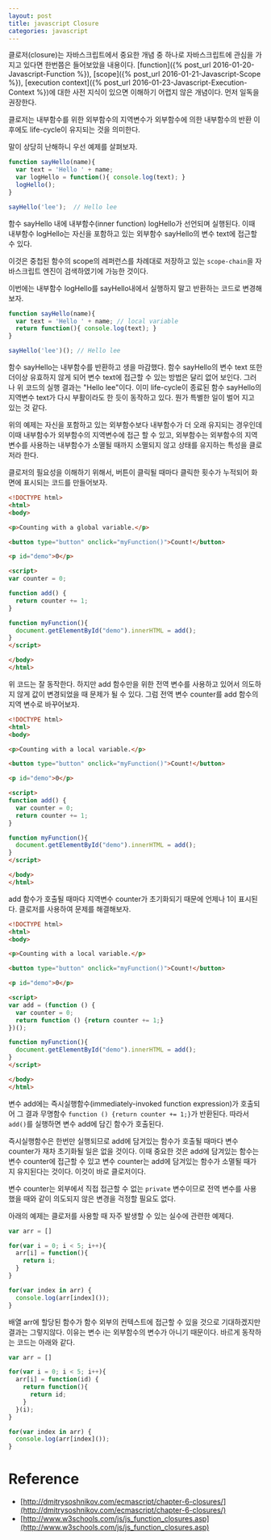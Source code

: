 ```yaml
---
layout: post
title: javascript Closure
categories: javascript
---
```


클로저(closure)는 자바스크립트에서 중요한 개념 중 하나로 자바스크립트에 관심을 가지고 있다면 한번쯤은 들어보았을 내용이다. [function]({% post_url 2016-01-20-Javascript-Function %}), [scope]({% post_url 2016-01-21-Javascript-Scope %}), [execution context]({% post_url 2016-01-23-Javascript-Execution-Context %})에 대한 사전 지식이 있으면 이해하기 어렵지 않은 개념이다. 먼저 일독을 권장한다.

클로저는 내부함수를 위한 외부함수의 지역변수가 외부함수에 의한 내부함수의 반환 이후에도 life-cycle이 유지되는 것을 의미한다.

말이 상당히 난해하니 우선 예제를 살펴보자.

```javascript
function sayHello(name){
  var text = 'Hello ' + name;
  var logHello = function(){ console.log(text); }
  logHello();
}

sayHello('lee');  // Hello lee
```

함수 sayHello 내에 내부함수(inner function) logHello가 선언되며 실행된다.
이때 내부함수 logHello는 자신을 포함하고 있는 외부함수 sayHello의 변수 text에 접근할 수 있다.

이것은 중첩된 함수의 scope의 레퍼런스를 차례대로 저장하고 있는 `scope-chain`을 자바스크립트 엔진이 검색하였기에 가능한 것이다.

이번에는 내부함수 logHello를 sayHello내에서 실행하지 말고 반환하는 코드로 변경해 보자.

```javascript
function sayHello(name){
  var text = 'Hello ' + name; // local variable
  return function(){ console.log(text); }
}

sayHello('lee')(); // Hello lee
```

함수 sayHello는 내부함수를 반환하고 생을 마감했다. 함수 sayHello의 변수 text 또한 더이상 유효하지 않게 되어 변수 text에 접근할 수 있는 방법은 달리 없어 보인다. 그러나 위 코드의 실행 결과는 "Hello lee"이다. 이미 life-cycle이 종료된 함수 sayHello의 지역변수 text가 다시 부활이라도 한 듯이 동작하고 있다. 뭔가 특별한 일이 벌어 지고 있는 것 같다.

위의 예제는 자신을 포함하고 있는 외부함수보다 내부함수가 더 오래 유지되는 경우인데 이때 내부함수가 외부함수의 지역변수에 접근 할 수 있고, 외부함수는 외부함수의 지역변수를 사용하는 내부함수가 소멸될 때까지 소멸되지 않고 상태를 유지하는 특성을 클로저라 한다.

클로저의 필요성을 이해하기 위해서, 버튼이 클릭될 때마다 클릭한 횟수가 누적되어 화면에 표시되는 코드를 만들어보자.

```html
<!DOCTYPE html>
<html>
<body>

<p>Counting with a global variable.</p>

<button type="button" onclick="myFunction()">Count!</button>

<p id="demo">0</p>

<script>
var counter = 0;

function add() {
  return counter += 1;
}

function myFunction(){
  document.getElementById("demo").innerHTML = add();
}
</script>

</body>
</html>
```

위 코드는 잘 동작한다. 하지만 add 함수만을 위한 전역 변수를 사용하고 있어서 의도하지 않게 값이 변경되었을 때 문제가 될 수 있다. 그럼 전역 변수 counter를 add 함수의 지역 변수로 바꾸어보자.  

```html
<!DOCTYPE html>
<html>
<body>

<p>Counting with a local variable.</p>

<button type="button" onclick="myFunction()">Count!</button>

<p id="demo">0</p>

<script>
function add() {
  var counter = 0;
  return counter += 1;
}

function myFunction(){
  document.getElementById("demo").innerHTML = add();
}
</script>

</body>
</html>
```

add 함수가 호출될 때마다 지역변수 counter가 초기화되기 때문에 언제나 1이 표시된다. 클로저를 사용하여 문제를 해결해보자.

```html
<!DOCTYPE html>
<html>
<body>

<p>Counting with a local variable.</p>

<button type="button" onclick="myFunction()">Count!</button>

<p id="demo">0</p>

<script>
var add = (function () {
  var counter = 0;
  return function () {return counter += 1;}
})();

function myFunction(){
  document.getElementById("demo").innerHTML = add();
}
</script>

</body>
</html>
```
변수 add에는 즉시실행함수(immediately-invoked function expression)가 호출되어 그 결과 무명함수 `function () {return counter += 1;}`가 반환된다. 따라서 `add()`를 실행하면 변수 add에 담긴 함수가 호출된다.

즉시실행함수은 한번만 실행되므로 add에 담겨있는 함수가 호출될 때마다 변수 counter가 재차 초기화될 일은 없을 것이다. 이때 중요한 것은 add에 담겨있는 함수는 변수 counter에 접근할 수 있고 변수 counter는 add에 담겨있는 함수가 소멸될 때가지 유지된다는 것이다. 이것이 바로 클로저이다.

변수 counter는 외부에서 직접 접근할 수 없는 `private` 변수이므로 전역 변수를 사용했을 때와 같이 의도되지 않은 변경을 걱정할 필요도 없다.

아래의 예제는 클로저를 사용할 때 자주 발생할 수 있는 실수에 관련한 예제다.

```javascript
var arr = []

for(var i = 0; i < 5; i++){
  arr[i] = function(){
    return i;
  }
}

for(var index in arr) {
  console.log(arr[index]());
}
```

배열 arr에 할당된 함수가 함수 외부의 컨텍스트에 접근할 수 있을 것으로 기대하겠지만 결과는 그렇지않다. 이유는 변수 i는 외부함수의 변수가 아니기 때문이다. 바르게 동작하는 코드는 아래와 같다.

```javascript
var arr = []

for(var i = 0; i < 5; i++){
  arr[i] = function(id) {
    return function(){
      return id;
    }
  }(i);
}

for(var index in arr) {
  console.log(arr[index]());
}
```

# Reference

* [http://dmitrysoshnikov.com/ecmascript/chapter-6-closures/](http://dmitrysoshnikov.com/ecmascript/chapter-6-closures/)  
* [http://www.w3schools.com/js/js_function_closures.asp](http://www.w3schools.com/js/js_function_closures.asp)
